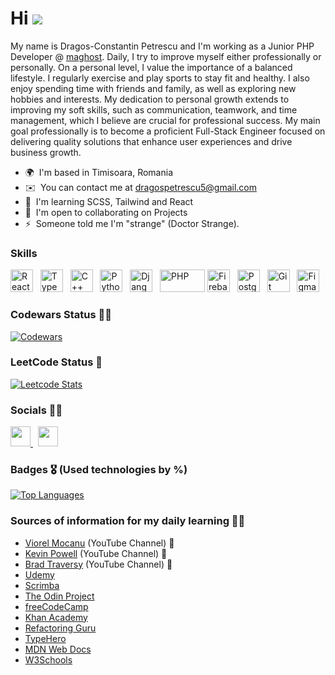 Hi ![](https://user-images.githubusercontent.com/18350557/176309783-0785949b-9127-417c-8b55-ab5a4333674e.gif)
=======================================================================================================================================

My name is Dragos-Constantin Petrescu and I'm working as a Junior PHP Developer @ [maghost](https://www.maghost.ro). Daily, I try to improve myself either professionally or personally. On a personal level, I value the importance of a balanced lifestyle. I regularly exercise and play sports to stay fit and healthy. I also enjoy spending time with friends and family, as well as exploring new hobbies and interests. My dedication to personal growth extends to improving my soft skills, such as communication, teamwork, and time management, which I believe are crucial for professional success. My main goal professionally is to become a proficient Full-Stack Engineer focused on delivering quality solutions that enhance user experiences and drive business growth.

 


* 🌍  I'm based in Timisoara, Romania
* ✉️  You can contact me at [dragospetrescu5@gmail.com](mailto:dragospetrescu5@gmail.com)
* 🧠  I'm learning SCSS, Tailwind and React
* 🤝  I'm open to collaborating on Projects
* ⚡  Someone told me I'm "strange" (Doctor Strange).

### Skills


<p align="left">
<a href="https://react.dev" target="_blank" rel="noreferrer"><img src="https://www.vectorlogo.zone/logos/reactjs/reactjs-icon.svg" width="36" height="36" alt="React" /></a> &nbsp;
<a href="https://www.typescriptlang.org" target="_blank" rel="noreferrer"><img src="https://www.vectorlogo.zone/logos/typescriptlang/typescriptlang-icon.svg" width="36" height="36" alt="TypeScript" /></a> &nbsp;
<a href="https://docs.microsoft.com/en-us/cpp/?view=msvc-170" target="_blank" rel="noreferrer"><img src="https://raw.githubusercontent.com/danielcranney/readme-generator/main/public/icons/skills/cplusplus-colored.svg" width="36" height="36" alt="C++" /></a> &nbsp;
<a href="https://www.python.org/" target="_blank" rel="noreferrer"><img src="https://raw.githubusercontent.com/danielcranney/readme-generator/main/public/icons/skills/python-colored.svg" width="36" height="36" alt="Python" /></a> &nbsp;
<a href="https://www.djangoproject.com/" target="_blank" rel="noreferrer"><img src="https://raw.githubusercontent.com/danielcranney/readme-generator/main/public/icons/skills/django-colored.svg" width="36" height="36" alt="Django" /></a> &nbsp;
<a href="https://www.php.net" target="_blank" rel="noreferrer"><img src="https://www.vectorlogo.zone/logos/php/php-ar21.svg" width="72" height="36" alt="PHP" /></a>
<a href="https://firebase.google.com/" target="_blank" rel="noreferrer"><img src="https://raw.githubusercontent.com/danielcranney/readme-generator/main/public/icons/skills/firebase-colored.svg" width="36" height="36" alt="Firebase" /></a> &nbsp;
<a href="https://www.postgresql.org/" target="_blank" rel="noreferrer"><img src="https://raw.githubusercontent.com/danielcranney/readme-generator/main/public/icons/skills/postgresql-colored.svg" width="36" height="36" alt="PostgreSQL" /></a> &nbsp;
<a href="https://git-scm.com" target="_blank" rel="noreferrer"><img src="https://pics.freeicons.io/uploads/icons/png/9374299221540553610-512.png" width="36" height="36" alt="Git" /></a> &nbsp;
<a href="https://www.figma.com/" target="_blank" rel="noreferrer"><img src="https://raw.githubusercontent.com/danielcranney/readme-generator/main/public/icons/skills/figma-colored.svg" width="36" height="36" alt="Figma" /></a>
</p>

### Codewars Status 👨‍💻

[![Codewars](https://github.r2v.ch/codewars?user=Dragos20Tech&stroke=%23BB432C)](https://www.codewars.com/users/Dragos20Tech)

### LeetCode Status 🚀

[![Leetcode Stats](https://leetcard.jacoblin.cool/Dragos20Tech)](https://leetcode.com/Dragos20Tech)

### Socials 🤳🏽

<p align="left"> <a href="https://www.facebook.com/dragos.petrescu.50767" target="_blank" rel="noreferrer"> <picture> <source media="(prefers-color-scheme: dark)" srcset="https://raw.githubusercontent.com/danielcranney/readme-generator/main/public/icons/socials/facebook-dark.svg" /> <source media="(prefers-color-scheme: light)" srcset="https://raw.githubusercontent.com/danielcranney/readme-generator/main/public/icons/socials/facebook.svg" /> <img src="https://raw.githubusercontent.com/danielcranney/readme-generator/main/public/icons/socials/facebook.svg" width="32" height="32" /> </picture> </a> &nbsp;
  <a href="https://www.linkedin.com/in/dragospetrescu2001/" target="_blank" rel="noreferrer"> <picture> <source media="(prefers-color-scheme: dark)" srcset="https://raw.githubusercontent.com/danielcranney/readme-generator/main/public/icons/socials/linkedin-dark.svg" /> <source media="(prefers-color-scheme: light)" srcset="https://raw.githubusercontent.com/danielcranney/readme-generator/main/public/icons/socials/linkedin.svg" /> <img src="https://raw.githubusercontent.com/danielcranney/readme-generator/main/public/icons/socials/linkedin.svg" width="32" height="32" /> </picture> </a></p>

### Badges 🎖️ (Used technologies by %)

<a href="https://github.com/Dragos20Tech" align="left"><img src="https://github-readme-stats.vercel.app/api/top-langs/?username=Dragos20Tech&langs_count=10&title_color=0891b2&text_color=ffffff&icon_color=0891b2&bg_color=22272e&hide_border=true&locale=en&custom_title=Top%20%Languages" alt="Top Languages" /></a>

### Sources of information for my daily learning 👨‍🎓

- [Viorel Mocanu](https://www.youtube.com/@ViorelMocanu) (YouTube Channel) 🎥
- [Kevin Powell](https://www.youtube.com/@KevinPowell) (YouTube Channel) 🎥
- [Brad Traversy](https://www.youtube.com/@TraversyMedia) (YouTube Channel) 🎥
- [Udemy](https://www.udemy.com)
- [Scrimba](https://scrimba.com)
- [The Odin Project](https://www.theodinproject.com)
- [freeCodeCamp](https://www.freecodecamp.org)
- [Khan Academy](https://www.khanacademy.org)
- [Refactoring Guru](https://refactoring.guru)
- [TypeHero](https://typehero.dev)
- [MDN Web Docs](https://developer.mozilla.org/en-US/)
- [W3Schools](https://www.w3schools.com)
